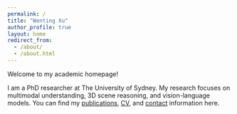 ```yaml
---
permalink: /
title: "Wenting Xu"
author_profile: true
layout: home
redirect_from: 
  - /about/
  - /about.html
---
```


Welcome to my academic homepage!

I am a PhD researcher at The University of Sydney. My research focuses on multimodal understanding, 3D scene reasoning, and vision-language models. You can find my [publications](/publications/), [CV](/cv/), and [contact](/contact/) information here.
